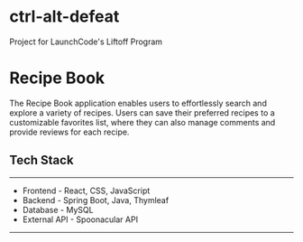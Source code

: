 # ctrl-alt-defeat
Project for LaunchCode's Liftoff Program

# Recipe Book
The Recipe Book application enables users to effortlessly search and explore a variety of recipes. Users can save their preferred recipes to a customizable favorites list, where they can also manage comments and provide reviews for each recipe.

## Tech Stack
***
* Frontend - React, CSS, JavaScript
* Backend - Spring Boot, Java, Thymleaf
* Database - MySQL
* External API - Spoonacular API
***
